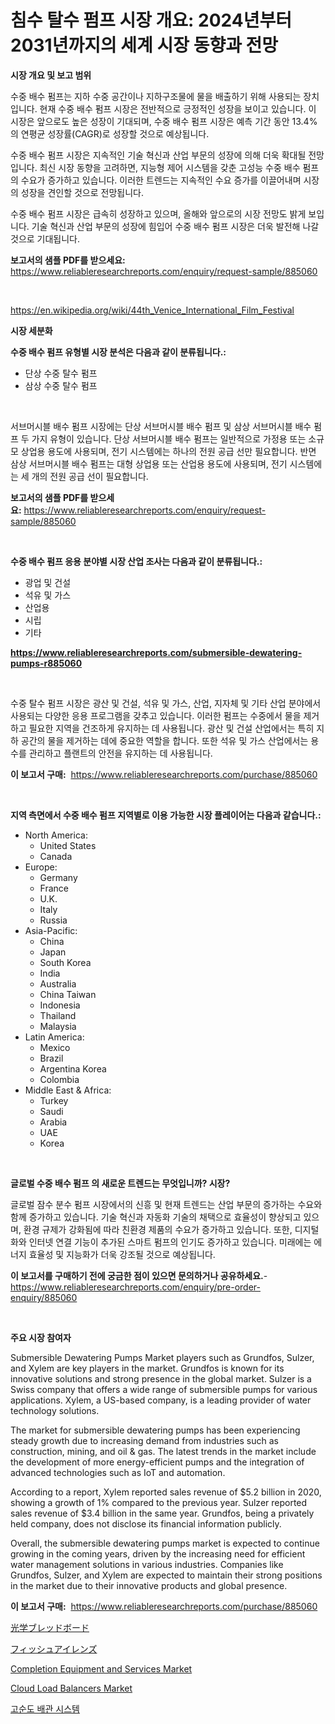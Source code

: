 <p><h1>침수 탈수 펌프 시장 개요: 2024년부터 2031년까지의 세계 시장 동향과 전망</h1></p><p><strong>시장 개요 및 보고 범위</strong></p>
<p><p>수중 배수 펌프는 지하 수중 공간이나 지하구조물에 물을 배출하기 위해 사용되는 장치입니다. 현재 수중 배수 펌프 시장은 전반적으로 긍정적인 성장을 보이고 있습니다. 이 시장은 앞으로도 높은 성장이 기대되며, 수중 배수 펌프 시장은 예측 기간 동안 13.4%의 연평균 성장률(CAGR)로 성장할 것으로 예상됩니다.</p><p>수중 배수 펌프 시장은 지속적인 기술 혁신과 산업 부문의 성장에 의해 더욱 확대될 전망입니다. 최신 시장 동향을 고려하면, 지능형 제어 시스템을 갖춘 고성능 수중 배수 펌프의 수요가 증가하고 있습니다. 이러한 트렌드는 지속적인 수요 증가를 이끌어내며 시장의 성장을 견인할 것으로 전망됩니다.</p><p>수중 배수 펌프 시장은 급속히 성장하고 있으며, 올해와 앞으로의 시장 전망도 밝게 보입니다. 기술 혁신과 산업 부문의 성장에 힘입어 수중 배수 펌프 시장은 더욱 발전해 나갈 것으로 기대됩니다.</p></p>
<p><strong>보고서의 샘플 PDF를 받으세요:</strong> <a href="https://www.reliableresearchreports.com/enquiry/request-sample/885060">https://www.reliableresearchreports.com/enquiry/request-sample/885060</a></p>
<p>&nbsp;</p>
<p><a href="https://en.wikipedia.org/wiki/44th_Venice_International_Film_Festival">https://en.wikipedia.org/wiki/44th_Venice_International_Film_Festival</a></p>
<p><strong>시장 세분화</strong></p>
<p><strong>수중 배수 펌프 유형별 시장 분석은 다음과 같이 분류됩니다.:</strong></p>
<p><ul><li>단상 수중 탈수 펌프</li><li>삼상 수중 탈수 펌프</li></ul></p>
<p>&nbsp;</p>
<p><p>서브머시블 배수 펌프 시장에는 단상 서브머시블 배수 펌프 및 삼상 서브머시블 배수 펌프 두 가지 유형이 있습니다. 단상 서브머시블 배수 펌프는 일반적으로 가정용 또는 소규모 상업용 용도에 사용되며, 전기 시스템에는 하나의 전원 공급 선만 필요합니다. 반면 삼상 서브머시블 배수 펌프는 대형 상업용 또는 산업용 용도에 사용되며, 전기 시스템에는 세 개의 전원 공급 선이 필요합니다.</p></p>
<p><strong>보고서의 샘플 PDF를 받으세요:</strong>&nbsp;<a href="https://www.reliableresearchreports.com/enquiry/request-sample/885060">https://www.reliableresearchreports.com/enquiry/request-sample/885060</a></p>
<p>&nbsp;</p>
<p><strong> 수중 배수 펌프 응용 분야별 시장 산업 조사는 다음과 같이 분류됩니다.:</strong></p>
<p><ul><li>광업 및 건설</li><li>석유 및 가스</li><li>산업용</li><li>시립</li><li>기타</li></ul></p>
<p><strong><a href="https://www.reliableresearchreports.com/submersible-dewatering-pumps-r885060">https://www.reliableresearchreports.com/submersible-dewatering-pumps-r885060</a></strong></p>
<p>&nbsp;</p>
<p><p>수중 탈수 펌프 시장은 광산 및 건설, 석유 및 가스, 산업, 지자체 및 기타 산업 분야에서 사용되는 다양한 응용 프로그램을 갖추고 있습니다. 이러한 펌프는 수중에서 물을 제거하고 필요한 지역을 건조하게 유지하는 데 사용됩니다. 광산 및 건설 산업에서는 특히 지하 공간의 물을 제거하는 데에 중요한 역할을 합니다. 또한 석유 및 가스 산업에서는 용수를 관리하고 플랜트의 안전을 유지하는 데 사용됩니다.</p></p>
<p><strong>이 보고서 구매:</strong>&nbsp; <a href="https://www.reliableresearchreports.com/purchase/885060">https://www.reliableresearchreports.com/purchase/885060</a></p>
<p>&nbsp;</p>
<p><strong>지역 측면에서 수중 배수 펌프 지역별로 이용 가능한 시장 플레이어는 다음과 같습니다.:</strong></p>
<p><ul>
    <li>
        North America:
        <ul>
            <li>United States</li>
            <li>Canada</li>
        </ul>
    </li>
    <li>
        Europe:
        <ul>
            <li>Germany</li>
            <li>France</li>
            <li>U.K.</li>
            <li>Italy</li>
            <li>Russia</li>
        </ul>
    </li>
    <li>
        Asia-Pacific:
        <ul>
            <li>China</li>
            <li>Japan</li>
            <li>South Korea</li>
            <li>India</li>
            <li>Australia</li>
            <li>China Taiwan</li>
            <li>Indonesia</li>
            <li>Thailand</li>
            <li>Malaysia</li>
        </ul>
    </li>
    <li>
        Latin America:
        <ul>
            <li>Mexico</li>
            <li>Brazil</li>
            <li>Argentina Korea</li>
            <li>Colombia</li>
        </ul>
    </li>
    <li>
        Middle East & Africa:
        <ul>
            <li>Turkey</li>
            <li>Saudi</li>
            <li>Arabia</li>
            <li>UAE</li>
            <li>Korea</li>
        </ul>
    </li>
    </ul></p>
<p>&nbsp;</p>
<p><strong>글로벌 수중 배수 펌프 의 새로운 트렌드는 무엇입니까? 시장?</strong></p>
<p><p>글로벌 잠수 분수 펌프 시장에서의 신흥 및 현재 트렌드는 산업 부문의 증가하는 수요와 함께 증가하고 있습니다. 기술 혁신과 자동화 기술의 채택으로 효율성이 향상되고 있으며, 환경 규제가 강화됨에 따라 친환경 제품의 수요가 증가하고 있습니다. 또한, 디지털화와 인터넷 연결 기능이 추가된 스마트 펌프의 인기도 증가하고 있습니다. 미래에는 에너지 효율성 및 지능화가 더욱 강조될 것으로 예상됩니다.</p></p>
<p><strong>이 보고서를 구매하기 전에 궁금한 점이 있으면 문의하거나 공유하세요.</strong>- <a href="https://www.reliableresearchreports.com/enquiry/pre-order-enquiry/885060">https://www.reliableresearchreports.com/enquiry/pre-order-enquiry/885060</a></p>
<p>&nbsp;</p>
<p><strong>주요 시장 참여자</strong></p>
<p><p>Submersible Dewatering Pumps Market players such as Grundfos, Sulzer, and Xylem are key players in the market. Grundfos is known for its innovative solutions and strong presence in the global market. Sulzer is a Swiss company that offers a wide range of submersible pumps for various applications. Xylem, a US-based company, is a leading provider of water technology solutions.</p><p>The market for submersible dewatering pumps has been experiencing steady growth due to increasing demand from industries such as construction, mining, and oil & gas. The latest trends in the market include the development of more energy-efficient pumps and the integration of advanced technologies such as IoT and automation.</p><p>According to a report, Xylem reported sales revenue of $5.2 billion in 2020, showing a growth of 1% compared to the previous year. Sulzer reported sales revenue of $3.4 billion in the same year. Grundfos, being a privately held company, does not disclose its financial information publicly.</p><p>Overall, the submersible dewatering pumps market is expected to continue growing in the coming years, driven by the increasing need for efficient water management solutions in various industries. Companies like Grundfos, Sulzer, and Xylem are expected to maintain their strong positions in the market due to their innovative products and global presence.</p></p>
<p><strong>이 보고서 구매:</strong>&nbsp;&nbsp;<a href="https://www.reliableresearchreports.com/purchase/885060">https://www.reliableresearchreports.com/purchase/885060</a></p>
<p><p><a href="https://github.com/roulaayoub-saad/Market-Research-Report-List-2/blob/main/47557564664.md">光学ブレッドボード</a></p><p><a href="https://github.com/schmahlson/Market-Research-Report-List-2/blob/main/13738734669.md">フィッシュアイレンズ</a></p><p><a href="https://medium.com/@othaleffler2008/global-completion-equipment-and-services-market-focus-on-product-type-packers-sand-control-20b3c03691d7">Completion Equipment and Services Market</a></p><p><a href="https://issuu.com/reportprime-2/docs/cloud-load-balancers-market-size-2030.pptx">Cloud Load Balancers Market</a></p><p><a href="https://medium.com/@rowanmaggio/%EA%B8%80%EB%A1%9C%EB%B2%8C-%EA%B3%A0%EC%88%9C%EB%8F%84-%EA%B4%80%EC%84%B1-%EC%8B%9C%EC%8A%A4%ED%85%9C-%EC%8B%9C%EC%9E%A5-%EC%8B%9C%EC%9E%A5-%EC%A0%90%EC%9C%A0%EC%9C%A8-%EC%8B%9C%EC%9E%A5-%EB%8F%99%ED%96%A5-%EB%B0%8F-%EB%AF%B8%EB%9E%98-%EC%84%B1%EC%9E%A5-%ED%83%90%EC%83%89-ab47ebc86ff0">고순도 배관 시스템</a></p></p>